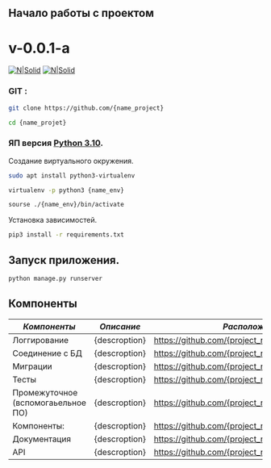## Начало работы с проектом
# v-0.0.1-a

[![N|Solid](https://www.python.org/static/img/python-logo.png)](https://www.python.org/)
[![N|Solid](https://git-scm.com/images/logo@2x.png)](https://git-scm.com/docs/git-apply)

### GIT :

```sh
git clone https://github.com/{name_project}

cd {name_projet}
```

### ЯП версия [Python 3.10](https://www.python.org/).

Создание виртуального окружения.
```sh
sudo apt install python3-virtualenv

virtualenv -p python3 {name_env}

sourse ./{name_env}/bin/activate
```

Установка зависимостей.

```sh
pip3 install -r requirements.txt
```

## Запуск приложения.

```sh
python manage.py runserver
```

## Компоненты

| _Компоненты_                       | _Описание_    | _Расположение_                                     |
|------------------------------------|---------------|----------------------------------------------------|
| Логгирование                       | {descroption} | https://github.com/{project_name}/{project_module} |
| Соединение с БД                    | {descroption} | https://github.com/{project_name}/{project_module} |
| Миграции                           | {descroption} | https://github.com/{project_name}/{project_module} |
| Тесты                              | {descroption} | https://github.com/{project_name}/{project_module} |
| Промежуточное (вспомогаьельное ПО) | {descroption} | https://github.com/{project_name}/{project_module} |
| Компоненты:                        | {descroption} | https://github.com/{project_name}/{project_module} |
| Документация                       | {descroption} | https://github.com/{project_name}/{project_module} |
| API                                | {descroption} | https://github.com/{project_name}/{project_module} |
